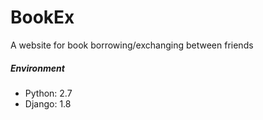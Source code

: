 # BookEx
A website for book borrowing/exchanging between friends

##### Environment
* Python: 2.7
* Django: 1.8

